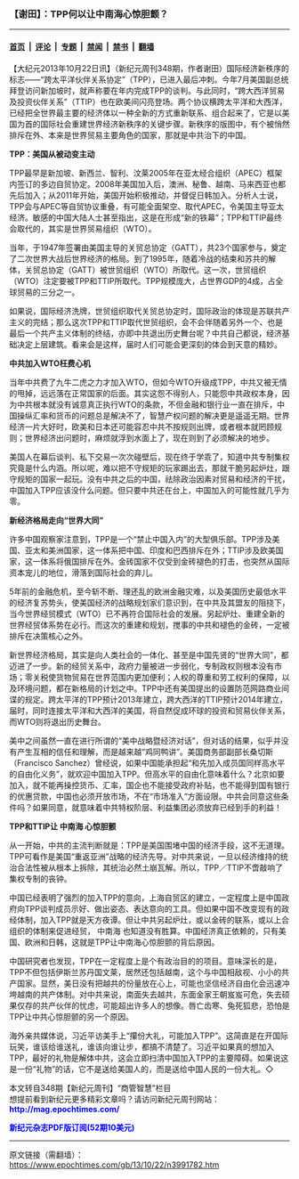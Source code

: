 ### 【谢田】：TPP何以让中南海心惊胆颤？

---

#### [首页](../../../..?n3991782) &nbsp;|&nbsp; [评论](../../../../../epoch-comment?n3991782) &nbsp;|&nbsp; [专题](../../../../../epoch-special?n3991782) &nbsp;|&nbsp; [禁闻](../../../../../epoch-news?n3991782) &nbsp;|&nbsp; [禁书](../../../../../books?n3991782) &nbsp;|&nbsp; [翻墙](https://github.com/gfw-breaker/nogfw/blob/master/README.md?n3991782)


<div class="post_content" id="artbody" itemprop="articleBody">
 <!-- article content begin -->
 <p>
  【大纪元2013年10月22日讯】（新纪元周刊348期，作者谢田）国际经济新秩序的标志——“跨太平洋伙伴关系协定”（TPP），已进入最后冲刺。今年7月美国副总统拜登访问新加坡时，就声称要在年内完成TPP的谈判。与此同时，“跨大西洋贸易及投资伙伴关系”（TTIP）也在欧美间闪亮登场。两个协议横跨太平洋和大西洋，已经把全世界最主要的经济体以一种全新的方式重新联系、组合起来了，它是以美国为首的国际社会重建世界经济新秩序的关键步骤。新秩序的版图中，有个被悄然排斥在外、本来是世界贸易主要角色的国家，那就是中共治下的中国。
 </p>
 <p>
  <b>
   TPP：美国从被动变主动
  </b>
 </p>
 <p>
  TPP最早是新加坡、新西兰、智利、汶莱2005年在亚太经合组织（APEC）框架内签订的多边自贸协定。2008年美国加入后，澳洲、秘鲁、越南、马来西亚也都先后加入；从2011年开始，美国开始积极推动，并督促日韩加入。分析人士说，TPP会与APEC等自贸协议重叠，有可能全面架空、取代APEC，令美国主导亚太经济。敏感的中国大陆人士甚至指出，这是在形成“新的铁幕”；TPP和TTIP最终会取代的，其实是世界贸易组织（WTO）。
 </p>
 <p>
  当年，于1947年签署由美国主导的关贸总协定（GATT），共23个国家参与，奠定了二次世界大战后世界经济的格局。到了1995年，随着冷战的结束和苏共的解体，关贸总协定（GATT）被世贸组织（WTO）所取代。这一次，世贸组织（WTO）注定要被TPP和TTIP所取代。TPP规模庞大，占世界GDP的4成，占全球贸易的三分之一。
 </p>
 <p>
  如果说，国际经济洗牌，世贸组织取代关贸总协定时，国际政治的体现是苏联共产主义的完结；那么这次TPP和TTIP取代世贸组织，会不会伴随着另外一个、也是最后一个共产主义体制的终结，亦即中共退出历史舞台呢？中共自己都说，经济基础决定上层建筑。看来会是这样，届时人们可能会更深刻的体会到天意的精妙。
 </p>
 <p>
  <b>
   中共加入WTO枉费心机
  </b>
 </p>
 <p>
  当年中共费了九牛二虎之力才加入WTO，但如今WTO升级成TPP，中共又被无情的甩掉，远远落在正常国家的后面。其实这怨不得别人，只能怨中共政权本身，因为中共根本就没有诚意真正执行WTO的条款，不但金融和银行业一直在排斥，中国操纵汇率和货币的问题总是解决不了，智慧产权问题的解决更是遥遥无期。世界经济一片大好时，欧美和日本还可能容忍中共不按规则出牌，或者根本就罔顾规则；世界经济出问题时，麻烦就浮到水面上了，现在则到了必须解决的地步。
 </p>
 <p>
  美国人在幕后谈判、私下交易一次次碰壁后，现在终于学乖了，知道中共专制集权究竟是什么内涵。所以呢，难以把不守规矩的玩家踢出去，那就干脆另起炉灶，跟守规矩的国家一起玩。没有中共之后的中国，祛除政治因素对贸易和经济的干扰，中国加入TPP应该没什么问题。但只要中共还在台上，中国加入的可能性就几乎为零。
 </p>
 <p>
  <b>
   新经济格局走向“世界大同”
  </b>
 </p>
 <p>
  许多中国观察家注意到，TPP是一个“禁止中国入内”的大型俱乐部。TPP涉及美国、亚太和美洲国家，这一体系把中国、印度和巴西排斥在外；TTIP涉及欧美国家，这一体系将俄国排斥在外。金砖国家不仅受到金砖褪色的打击，也突然从国际资本宠儿的地位，滑落到国际社会的弃儿。
 </p>
 <p>
  5年前的金融危机，至今斩不断、理还乱的欧洲金融灾难，以及美国历史最低水平的经济复苏势头，使美国经济的战略规划家们意识到，在中共及其盟友的阻挠下，当今世界经贸模式（WTO）已不再符合国际社会的发展。另起炉灶、重建全新的世界经贸体系势在必行。而这次的重建和规划，搅事的中共和褪色的金砖，一定被排斥在决策核心之外。
 </p>
 <p>
  新世界经济格局，其实是向人类社会的一体化、甚至是中国先贤的“世界大同”，都迈进了一步。新的经贸关系中，政府力量被进一步弱化，专制政权则根本没有市场；零关税使货物贸易在世界范围内更加便利；人权的尊重和劳工权利的保障，以及环境问题，都在新格局的计划之中。TPP中还有美国提出的设置防范网路商业间谍的规定。跨太平洋的TPP预计2013年建立，跨大西洋的TTIP预计2014年建立，届时，同时连接太平洋和大西洋的美国，将自然促成环球的投资和贸易伙伴关系，而WTO则将退出历史舞台。
 </p>
 <p>
  美中之间虽然一直在进行所谓的“美中战略暨经济对话”，但对话的结果，似乎并没有产生互相的信任和理解，而是越来越“鸡同鸭讲”。美国商务部副部长桑切斯（Francisco Sanchez）曾经说，如果中国能承担起“和先加入成员国同样高水平的自由化义务”，就欢迎中国加入TPP。但高水平的自由化意味着什么？北京如要加入，就不能再操控货币、汇率，国企也不能接受政府补贴，也不能得到国有银行的优惠贷款，中国也必须开放市场，不在“市场准入”方面设限。中共会同意这些条件吗？如果同意，就意味着中共特权阶层、利益集团必须放弃已经到手的利益！
 </p>
 <p>
  <b>
   TPP和TTIP让
   <ok href="https://www.epochtimes.com/gb/tag/%E4%B8%AD%E5%8D%97%E6%B5%B7.html">
    中南海
   </ok>
   心惊胆颤
  </b>
 </p>
 <p>
  从一开始，中共的主流判断就是：TPP是美国围堵中国的经济手段，这不无道理。TPP可看作是美国“重返亚洲”战略的经济先导。对中共来说，一旦以经济维持的统治合法性被从根本上拆除，其统治必然土崩瓦解。所以，TPP／TTIP不啻敲响了集权专制的丧钟。
 </p>
 <p>
  中国已经表明了强烈的加入TPP的意向，上海自贸区的建立，一定程度上是中国政府向TPP谈判成员示好、做出姿态、表达意向的工具。但如果中国不改变现有的政经体制，加入TPP就是天方夜谭。但让中共另起炉灶，或以金砖的联系，或以上合组织的体制来促进经贸，
  <ok href="https://www.epochtimes.com/gb/tag/%E4%B8%AD%E5%8D%97%E6%B5%B7.html">
   中南海
  </ok>
  也知道没有胜算。中国经济真正依赖的，只有美国、欧洲和日韩，这就是TPP让中南海心惊胆颤的背后原因。
 </p>
 <p>
  中国研究者也发现，TPP在一定程度上是个有政治目的的项目。意味深长的是，TPP不但包括伊斯兰苏丹国文莱，居然还包括越南，这个与中国相敌视、小小的共产国家。显然，美日没有把越共的份量放在心上，可能也坚信经济自由化会迅速冲垮越南的共产体制。对中共来说，南面失去越共，东面金家王朝岌岌可危，失去硕果仅存的共产伙伴的忧虑，可能超出许多人的想像。唇亡齿寒、兔死狐悲，恐怕是TPP让中共心惊胆颤的另一个原因。
 </p>
 <p>
  海外亲共媒体说，习近平访美手上“攥份大礼，可能加入TPP”。这简直是在开国际玩笑，谁该给谁送礼，谁该向谁让步，都搞不清楚了。习近平如果真的想加入TPP，最好的礼物是解体中共，这会立即扫清中国加入TPP的主要障碍。如果说这是一份“礼物”的话，它不是送给美国人的，而是送给中国人民的一份大礼。◇
 </p>
 <p>
  本文转自348期【新纪元周刊】“商管智慧”栏目
  <br/>
  想提前看到新纪元更多精彩文章吗？请访问新纪元周刊网站：
  <br/>
  <ok href="http://mag.epochtimes.com/ " target="_blank">
   <font color="blue">
    <b>
     http://mag.epochtimes.com/
    </b>
   </font>
  </ok>
 </p>
 <p>
  <ok href="http://mag.epochtimes.com/pdfmag/home.html">
   <font color="blue">
    <b>
     新纪元杂志PDF版订阅(52期10美元)
    </b>
   </font>
  </ok>
 </p>
 <!-- article content end -->
 <div id="below_article_ad">
 </div>
</div>


---

原文链接（需翻墙）：https://www.epochtimes.com/gb/13/10/22/n3991782.htm